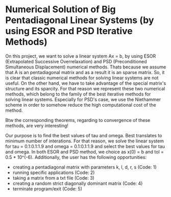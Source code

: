 # Numerical Solution of Big Pentadiagonal Linear Systems (by using ESOR and PSD Iterative Methods)

On this project, we want to solve a linear system Ax = b, by using ESOR (Extrapolated Successive Overrelaxation) and PSD (Preconditioned Simultaneous Displacement) numerical methods. Thats because we assume that A is an pentadiagonal matrix and as a result it is an sparse matrix. So, it is clear that classic numerical methods for solving linear systems are not useful. On the other hand, we have to take advantage of the special matrix's structure and its sparcity. For that reason we represent these two numerical methods, which belong to the family of the best iterative methods for solving linear systems. Especially for PSD's case, we use the Niethammer scheme in order to somehow reduce the high computational cost of the method.

Btw the corresponding theorems, regarding to convergence of these methods, are very interesting!

Our purpose is to find the best values of tau and omega. Best translates to minimum number of interations. For that reason, we solve the linear system for tau = 0.1:0.1:1.9 and omega = 0.1:0.1:1.9 and select the best values for tau and omega. In both ESOR and PSD method, we choice as x(0) = b and tol = 0.5 * 10^(-6). Additionally, the user has the following opportunities:
 - creating a pentadiagonal matrix with parameters k, l, d, r, s (Code: 1)
 - running specific applications (Code: 2)
 - taking a matrix from a txt file (Code: 3)
 - creating a random strict diagonally dominant matrix (Code: 4)
 - terminate program/exit (Code: 5)
